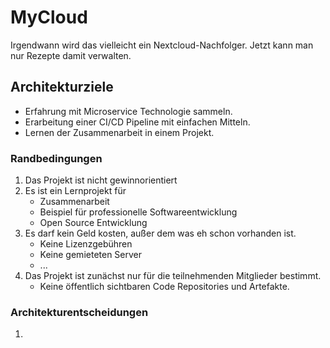 # MyCloud

Irgendwann wird das vielleicht ein Nextcloud-Nachfolger.
Jetzt kann man nur Rezepte damit verwalten.

## Architekturziele

- Erfahrung mit Microservice Technologie sammeln.
- Erarbeitung einer CI/CD Pipeline mit einfachen Mitteln.
- Lernen der Zusammenarbeit in einem Projekt.

### Randbedingungen

1. Das Projekt ist nicht gewinnorientiert
2. Es ist ein Lernprojekt für
    - Zusammenarbeit
    - Beispiel für professionelle Softwareentwicklung
    - Open Source Entwicklung
3. Es darf kein Geld kosten, außer dem was eh schon vorhanden ist.
    - Keine Lizenzgebühren
    - Keine gemieteten Server
    - ...
4. Das Projekt ist zunächst nur für die teilnehmenden Mitglieder bestimmt.    
    - Keine öffentlich sichtbaren Code Repositories und Artefakte.
    
### Architekturentscheidungen

1. 
    